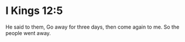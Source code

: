 # I Kings 12:5

He said to them, Go away for three days, then come again to me. So the people went away.
